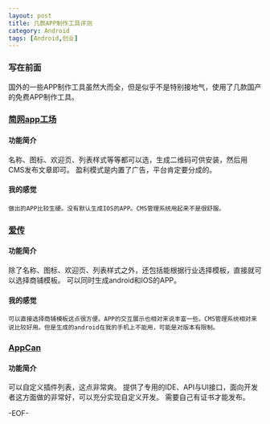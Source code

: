 ```yaml
---
layout: post
title: 几款APP制作工具评测
category: Android
tags: [Android,创业]
---
```


### 写在前面

国外的一些APP制作工具虽然大而全，但是似乎不是特别接地气，使用了几款国产的免费APP制作工具。

### [简网app工场](http://www.cutt.com/app)

#### 功能简介

名称、图标、欢迎页、列表样式等等都可以选，生成二维码可供安装，然后用CMS发布文章即可。
盈利模式是内置了广告，平台肯定要分成的。

#### 我的感觉

    做出的APP比较生硬。没有默认生成IOS的APP。CMS管理系统用起来不是很舒服。

### [爱传](http://www.iappk.com/)

#### 功能简介

除了名称、图标、欢迎页、列表样式之外，还包括能根据行业选择模板，直接就可以选择商铺模板。
可以同时生成android和IOS的APP。

#### 我的感觉

    可以直接选择商铺模板这点很方便。APP的交互展示也相对来说丰富一些。CMS管理系统相对来说比较好用。但是生成的android在我的手机上不能用，可能是对版本有限制。

### [AppCan](http://www.appcan.cn)

#### 功能简介

可以自定义插件列表，这点非常爽。
提供了专用的IDE、API与UI接口，面向开发者这方面做的非常好，可以充分实现自定义开发。
需要自己有证书才能发布。

-EOF-
